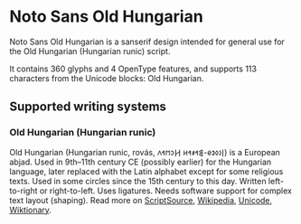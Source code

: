 
# Noto Sans Old Hungarian

Noto Sans Old Hungarian is a sanserif design intended for general use for the Old Hungarian (Hungarian runic) script.

It contains 360 glyphs and 4 OpenType features, and supports 113 characters from the Unicode blocks: Old Hungarian.


## Supported writing systems


### Old Hungarian (Hungarian runic)

Old Hungarian (Hungarian runic, rovás, 𐲥𐳋𐳓𐳉𐳗-𐲘𐳀𐳎𐳀𐳢 𐲢𐳛𐳮𐳀𐳤‎) is a European abjad. Used in 9th–11th century CE (possibly earlier) for the Hungarian language, later replaced with the Latin alphabet except for some religious texts. Used in some circles since the 15th century to this day. Written left-to-right or right-to-left. Uses ligatures. Needs software support for complex text layout (shaping). Read more on [ScriptSource](https://scriptsource.org/scr/Hung), [Wikipedia](https://en.wikipedia.org/wiki/ISO_15924:Hung), [Unicode](https://www.unicode.org/versions/Unicode13.0.0/ch08.pdf#G33926), [Wiktionary](https://en.wiktionary.org/wiki/Category:Old_Hungarian_script).

